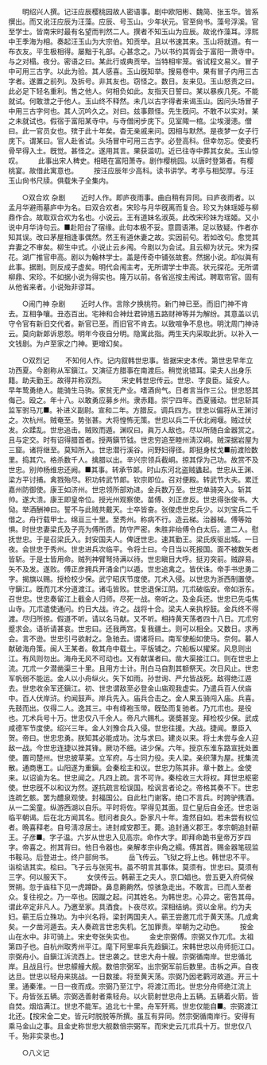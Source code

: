 <!-- { "loadSidebar": true } -->
　　明绍兴人撰。记汪应辰樱桃园故人密语事。剧中欧阳彬、魏简、张玉华。皆系撰出。而又讹汪应辰为汪藻。应辰、号玉山。少年状元。官至尙书。藻号浮溪。官至学士。皆南宋时最有名望而判然二人。撰者不知玉山为应辰。故讹作藻耳。淳熙中王季海为相。奏起汪玉山为大宗伯。知贡举。且以书速其来。玉山将就道。有一布衣友。平生极相得。屡黜于礼部。心甚念之。乃以书约其胥会于富阳一萧寺中。与之对榻。夜分。密语之曰。某此行或典贡举。当特相牢笼。省试程文易义。冒子中可用三古字。以此为验。其人感喜。玉山旣知举。搜易卷中。果有冒子内用三古字者。遂置之前列。及拆号。非其友也。窃怪之。数日。友来见。玉山怒责之曰。此必足下轻名重利。售之他人。何相负如此。友指天日誓曰。某以暴疾几死。不能就试。何敢泄之于他人。玉山终不释然。未几以古字得者来谒玉山。因问头场冒子中用三古字何也。其人沉吟久之。对曰。兹事颇怪。先生旣问。不敢不以实对。某之未就试也。假宿于富阳某寺中。与寺僧闲步庑下。见室陬一棺。尘埃漫漶。僧曰。此一官员女也。殡于此十年矣。杳无亲戚来问。因相与默然。是夜梦一女子行庑下。谓某曰。官人赴省试。头场冒中可用三古字。必登高科。但幸勿忘。使妾朽骨早得入土。旣觉。甚怪之。遂用其言。果获滥叨。近已往寺中葬其女矣。玉山惊叹。 
　　此事出宋人稗史。相晤在富阳萧寺。剧作樱桃园。以唐时登第者。有樱桃宴。故借此寓意也。 
　　按汪应辰年少高科。读书讲学。考亭与相契厚。与汪玉山尙书尺牍。俱载朱子全集内。 


　　○双合欢 杂剧 
　　近时人作。即庐夜雨事。曲白稍有异同。曰庐夜雨者。以孟月华避雨墓庐中为名。曰双合欢者。宋珍与月华旣离而复合。珍又为妹瑶姬与柳鼎作合。故取双合欢为名也。小说云。王有道妹名淑英。此改宋珍妹为瑶姬。又小说中月华诗句云。■赴阳台了宿缘。此句本极不妥。意圆语滞。足以致疑。作者亦知其误。改曰茅屋相逢事偶然。然王有道休妻之故。实因前句。若如改句。愈觉其弃妻之不审矣。柳生中式。小说止云乡闱。今剧以为会试。且云柳为状元。宋为探花。湖广推官申高。剧以为翰林学士。盖是传奇中铺张故套。然据小说。却似眞有此事。据剧。则反成子虚矣。明代会闱主考。无所谓学士申高。状元探花。无所谓柳鼎、宋珍。不如据小说为得实也。隆万以前。各省巡按主闱试。聘取帘官。固有从他省来者。小说殆非谬耳。 


　　○闹门神 杂剧 
　　近时人作。言除夕换桃符。新门神已至。而旧门神不肯去。互相争嚷。丑态百出。宅神和合神灶君钟馗五路财神等并为解纷。其意盖以讥守令官有新旧交代者。新官已至。而旧官不肯去。以致喧争不息也。明沈周门神诗云。莫向新郞诉恩怨。明年今夜自分明。隐寓此指。两生天内采取此折。以补入一文钱剧。为卢至家之门神。更增幻矣。 


　　○双烈记 
　　不知何人作。记内叙韩世忠事。皆据宋史本传。第世忠早年立功西夏。今剧称从军鎭江。又演征方腊事在南渡后。稍觉讹错耳。梁夫人出身乐籍。助夫勤王。故得并称双烈。 
　　宋史韩世忠传云。世忠、字良臣。延安人。早年鸷勇绝人。能骑生马驹。家贫无产业。嗜酒尙气。日者言当作三公。世忠怒其侮己。殴之。年十八。以敢勇应募乡州。隶赤籍。崇宁四年。西夏骚动。世忠斩其监军驸马兀■。补进义副尉。宣和二年。方腊反。调兵四方。世忠以偏将从王渊讨之。次杭州。贼奄至。势张甚。大将惶怖无策。世忠以兵二千伏北阙堰。贼过伏发。众蹂乱。世忠追击。贼败而遁。渊叹曰。眞万人敌也。尽以所随白金器赏之。且与定交。时有诏得腊首者。授两鎭节钺。世忠穷追至睦州淸汉峒。贼深据岩屋为三窟。诸将继至。莫知所入。世忠潜行溪谷。问野妇得径。即挺身杖戈■前渡险数里。捣其穴。格杀数千人。擒腊以出。辛兴宗领兵截峒。掠其俘为己功。故赏不及世忠。别帅杨维忠还阙。■其事。转承节郞。时山东河北盗贼蠭起。世忠从王渊、梁方平讨捕。禽戮殆尽。积功转武节郞。钦宗即位。召对便殿。转武节大夫。累迁嘉州防御使。康王如济州。世忠领所部劝进。金兵数万至。世忠单骑突入。斩其帅。遂大溃。康王即皇帝位。授光州观察使。苗傅、刘正彦反。世忠得张俊书。大恸。举酒酬神曰。誓不与此贼共戴天。士卒皆奋。张俊虑世忠兵少。以刘宝兵二千借之。舟行载甲士。绵亘三十里。至秀州。称病不行。造云梯。治器械。傅等始惧。时世忠妻梁氏及子亮为傅所质。防守严密。朱胜非绐傅令白太后。遣二人。慰抚世忠。于是召梁氏入。封安国夫人。俾迓世忠。速其勤王。梁氏疾驱出城。一日夜。会世忠于秀州。世忠进兵次临平。令将士曰。今日当以死报国。面不被数矢者皆斩。于是士皆用命。贼列神臂弩持满以待。世忠瞋目大呼。挺刃突前。贼辟易。矢不及发。遂败。傅正彦拥兵开涌金门以遁。世忠追禽之。皆伏诛。帝手书忠勇二字。揭旗以赐。授检校少保。武宁昭庆节度使。兀术入侵。以世忠为浙西制置使。守鎭江。旣而兀术分道渡江。诸屯皆败。世忠退保江阴。兀朮破临安。帝如浙东。召世忠。世忠奏留江上截金人归师。尽死一战。帝听之。及金兵还。世忠已先屯焦山寺。兀朮遣使通问。约日大战。许之。战将十合。梁夫人亲执桴鼓。金兵终不得渡。尽归所掠。假道不听。请以名马献。又不听。相持黄天荡者四十八日。兀朮穷蹙求会。语祈请甚哀。世忠曰。还我两宫。复我疆土。则可以相全。又数日。求再会。言不逊。世忠引弓欲射之。急驰去。谓诸将曰。南军使船如使马。奈何。募人献破海舟策。闽人王某者。敎其舟中载土。平版铺之。穴船板以擢桨。风息则出江。有风则勿出。海舟无风不可动也。又有献谋者曰。凿大渠接江口。则在世忠上流。兀朮一夕潜凿渠三十里。且用方士计。刑白马自割其额祭天。次日风止。世忠军帆弱不能运。金人以小舟纵火。矢下如雨。孙世询、严允皆战死。敌得绝江遁去。世忠收余军还鎭江。初、世忠谓敌至必登金山庙观我虚实。乃遣兵百人伏庙中。百人伏岸浒。约闻鼓声。岸兵先入。庙兵合击之。金人果五骑闯入庙。兵喜。先鼓而出。仅得二人。逸其三。中有绛袍玉带。旣坠而复驰者。乃兀朮也。是役也。兀术兵号十万。世忠仅八千余人。帝凡六赐札。褒奬甚宠。拜检校少保。武成咸德军节度使。绍兴三年。金人刘豫合兵入侵。世忠往援。大战。捷闻。羣臣入贺。帝曰。世忠忠勇。朕知其必能成功。沈与求曰。建炎以来。将士未尝与金人迎敌一战。今世忠连捷以挫其锋。厥功不细。进少保。六年。授京东淮东路宣抚处置使。置司楚州。世忠披草莱。立军府。与士同力役。夫人梁。亲织薄为屋。抚集流散。通商惠工。山阳遂为重鎭。会秦桧主和议。世忠力陈其非。章十数上。金使来。以诏谕为名。世忠闻之。凡四上疏。言不可许。秦桧收三大将权。拜世忠枢密使。世忠旣不以和议为然。遂抗疏言桧误国。桧讽言者论之。帝格其奏不下。世忠连疏乞骸。罢为醴泉观使。封福国公。自此杜门谢客。绝口不言兵。时跨驴携酒。从一二奚童。纵游西湖以自乐。平时将佐。罕得见其面。显仁皇后自金还。世忠诣临平朝谒。后在北方闻其名。慰问者良久。卧家凡十年。澹然自如。若未尝有权位者。晩喜释老。自号淸凉居士。进封咸安郡王。薨。追封通义郡王。孝宗朝追封蕲王。子彦■。字子温。六岁从世忠入见高宗。命作大字。即拜命跪书皇帝万岁四字。帝喜之。拊其背曰。他日令器也。亲解孝宗丱角之繻。傅其首。赐金器笔砚监书鞍马。后登进士。终户部尙书。 
　　岳飞传云。飞狱之将上也。韩世忠不平。诣桧诘其实。桧曰。飞子云与张宪书。虽不明言其事体。莫须有。世忠曰。莫须有三字。何以服天下。 
　　女侠传云。韩蕲王之夫人。京口娼也。尝五更入府伺候贺朔。忽于庙柱下见一虎蹲卧。鼻息齁齁然。惊骇急走出。不敢言。已而人至者众。复往视之。乃一卒也。因蹴之起。问其姓名。为韩世忠。心异之。密吿其母。谓此卒定非凡人。乃邀至家。具酒食。卜夜尽欢。深相结纳。资以金帛。约为夫妇。蕲王后立殊功。为中兴名将。梁封两国夫人。蕲王尝邀兀朮于黄天荡。几成禽矣。一夕凿河遁去。夫人奏疏言世忠失机。乞加罪责。举朝为之动色。 
　　按金山在水中。非可骑上。宋史夸张失实也。 
　　金史宗弼傅。宗弼又作兀朮。太祖第四子也。自杭州取秀州平江。麾下阿里率兵先趋鎭江。宋韩世忠以舟师扼江口。宗弼舟小。自鎭江泝流西上。世忠袭之。世忠大舟十艘。宗弼循南岸。世忠循北岸。且战且行。世忠艨艟大舰。数倍宗弼军。出宗弼军前后数里。击柝之声。自夜达旦。世忠以轻舟来挑战。一日数接。将至黄天荡。宗弼乃因老鹳河故道。开三十里。通秦淮。一日一夜而成。宗弼乃至江宁。将渡江而北。世忠分舟师绝江流上下。舟皆张五辆。宗弼选善射者乘轻舟。以火箭射世忠舟上五辆。五辆着火箭。皆自焚。烟焰满江。世忠不能军。追北七十里。舟军歼焉。世忠仅能自■。宗弼渡江北还。【按宋金二史。皆元时脱脱等所撰。虽互有异同。然宗弼循南岸行。安得有乘马金山之事。且金史称世忠大舰数倍宗弼军。而宋史云兀朮兵十万。世忠仅八千。殆非实录也。】 


　　○八义记 
